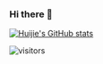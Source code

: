### Hi there 👋

[![Huijie's GitHub stats](https://github-readme-stats.vercel.app/api?username=huijiewei&show_icons=true)](https://github.com/huijiewei)

![visitors](https://visitor-badge.laobi.icu/badge?page_id=huijiewei.huijiewei)

